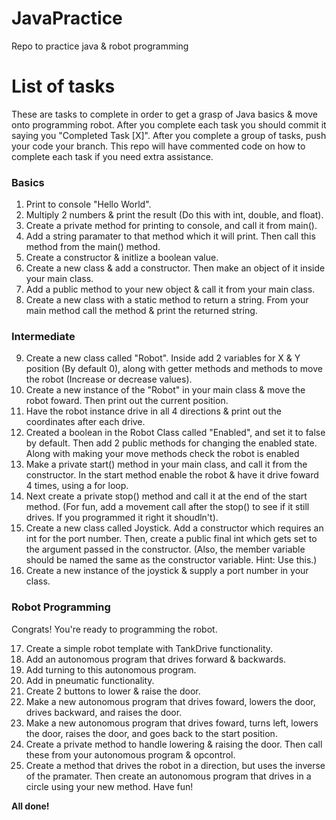 JavaPractice
============

Repo to practice java &amp; robot programming


# List of tasks
These are tasks to complete in order to get a grasp of Java basics & move onto programming robot. After you complete each task you should commit it saying you "Completed Task [X]". After you complete a group of tasks, push your code your branch. This repo will have commented code on how to complete each task if you need extra assistance.

### Basics
1. Print to console "Hello World".
2. Multiply 2 numbers & print the result (Do this with int, double, and float).
3. Create a private method for printing to console, and call it from main().
4. Add a string paramater to that method which it will print. Then call this method from the main() method.
5. Create a constructor & initlize a boolean value.
6. Create a new class & add a constructor. Then make an object of it inside your main class.
7. Add a public method to your new object & call it from your main class.
8. Create a new class with a static method to return a string. From your main method call the method & print the returned string.

### Intermediate
9. Create a new class called "Robot". Inside add 2 variables for X & Y position (By default 0), along with getter methods and methods to move the robot (Increase or decrease values).
10. Create a new instance of the "Robot" in your main class & move the robot foward. Then print out the current position.
11. Have the robot instance drive in all 4 directions & print out the coordinates after each drive.
12. Created a boolean in the Robot Class called "Enabled", and set it to false by default. Then add 2 public methods for changing the enabled state. Along with making your move methods check the robot is enabled
13. Make a private start() method in your main class, and call it from the constructor. In the start method enable the robot & have it drive foward 4 times, using a for loop.
14. Next create a private stop() method and call it at the end of the start method. (For fun, add a movement call after the stop() to see if it still drives. If you programmed it right it shoudln't).
15. Create a new class called Joystick. Add a constructor which requires an int for the port number. Then, create a public final int which gets set to the argument passed in the constructor. (Also, the member variable should be named the same as the constructor variable. Hint: Use this.)
16. Create a new instance of the joystick & supply a port number in your class.


### Robot Programming
Congrats! You're ready to programming the robot. 

17. Create a simple robot template with TankDrive functionality.
18. Add an autonomous program that drives forward & backwards.
19. Add turning to this autonomous program.
20. Add in pneumatic functionality.
21. Create 2 buttons to lower & raise the door.
22. Make a new autonomous program that drives foward, lowers the door, drives backward, and raises the door.
23. Make a new autonomous program that drives foward, turns left, lowers the door, raises the door, and goes back to the start position.
24. Create a private method to handle lowering & raising the door. Then call these from your autonomous program & opcontrol.
25. Create a method that drives the robot in a direction, but uses the inverse of the pramater. Then create an autonomous program that drives in a circle using your new method. Have fun!

**All done!**